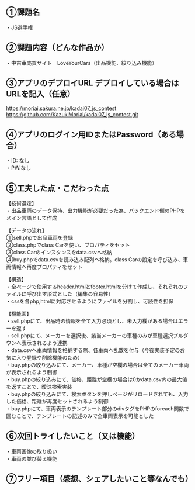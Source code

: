 ## ①課題名
・JS選手権
 ## ②課題内容（どんな作品か）
・中古車売買サイト　LoveYourCars（出品機能、絞り込み機能）
## ③アプリのデプロイURL デプロイしている場合はURLを記入（任意）
https://moriai.sakura.ne.jp/kadai07_js_contest  
https://github.com/KazukiMoriai/kadai07_js_contest.git
## ④アプリのログイン用IDまたはPassword（ある場合）
・ID: なし  
・PW:なし
 ## ⑤工夫した点・こだわった点
【技術選定】  
・出品車両のデータ保持、出力機能が必要だった為、バックエンド側のPHPをメイン言語として作成  

【データの流れ】  
①sell.phpで出品車両を登録  
②class.phpでclass Carを使い、プロパティをセット  
③class Carのインスタンスをdata.csvへ格納  
④buy.phpでdata.csvを読み込み配列へ格納。class Carの設定を呼び込み、車両情報へ再度プロパティをセット  

【構造】  
・全ページで使用するheader.htmlとfooter.htmlを分けて作成し、それぞれのファイルに呼び出す形式とした（編集の容易性）  
・cssを各php,htmlに対応させるようにファイルを分割し、可読性を担保    

【機能面】  
・sell.phpにて、出品時の情報を全て入力必須とし、未入力欄がある場合はエラーを返す  
・sell.phpにて、メーカーを選択後、該当メーカーの車種のみが車種選択プルダウンへ表示されるよう連携  
・data.csvへ車両情報を格納する際、各車両へ乱数を付与（今後実装予定のお気に入り登録や削除機能のため）  
・buy.phpの絞り込みにて、メーカー、車種が空欄の場合は全てのメーカー車両が表示されるよう制御  
・buy.phpの絞り込みにて、価格、距離が空欄の場合は0かdata.csv内の最大値を返すことで、曖昧検索実装  
・buy.phpの絞り込みにて、検索ボタンを押しページがリロードされても、入力した価格、距離が再度セットされるよう制御  
・buy.phpにて、車両表示のテンプレート部分のdivタグをPHPのforeach関数で囲むことで、テンプレートの記述のみで全車両表示を可能とした  
 ## ⑥次回トライしたいこと（又は機能）
・車両画像の取り扱い  
・車両の並び替え機能  
 ## ⑦フリー項目（感想、シェアしたいこと等なんでも）